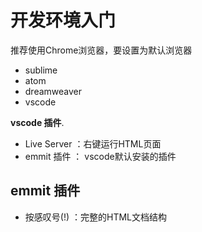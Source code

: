 # 开发环境入门

推荐使用Chrome浏览器，要设置为默认浏览器

- sublime
- atom
- dreamweaver
- vscode

**vscode 插件**.

- Live Server ：右键运行HTML页面
- emmit 插件 ： vscode默认安装的插件

## emmit 插件

- 按感叹号(!) ：完整的HTML文档结构
